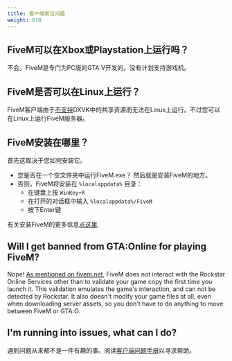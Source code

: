 ```yaml
---
title: 客户端常见问题
weight: 810
---
```


FiveM可以在Xbox或Playstation上运行吗？
-------------------------------------

不会。FiveM是专门为PC版的GTA V开发的。没有计划支持游戏机。

FiveM是否可以在Linux上运行？
------------------------

FiveM客户端由于[不支持](https://github.com/doitsujin/dxvk/issues/899)DXVK中的共享资源而无法在Linux上运行。不过您可以在Linux上运行FiveM服务器。

FiveM安装在哪里？
-------------------------

首先这取决于您如何安装它。

- 您是否在一个空文件夹中运行FiveM.exe？ 然后就是安装FiveM的地方。
- 否则，FiveM将安装在 `%localappdata%` 目录：
    - 在键盘上按 `WinKey+R` 
    - 在打开的对话框中输入 `%localappdata%/FiveM` 
    - 按下Enter键

有关安装FiveM的更多信息[点这里][installing-fivem].

Will I get banned from GTA:Online for playing FiveM?
---------------------------------------

Nope! [As mentioned on fivem.net](https://fivem.net/#no-bans), FiveM does not interact with the Rockstar Online Services other than to validate your game copy the first time you launch it. This validation emulates the game's interaction, and can not be detected by Rockstar. It also doesn't modify your game files at all, even when downloading server assets, so you don't have to do anything to move between FiveM or GTA:O.

I'm running into issues, what can I do?
---------------------------------------

遇到问题从来都不是一件有趣的事。阅读[客户端问题手册][client-issues]以寻求帮助。

[installing-fivem]: /docs/client-manual/installing-fivem
[client-issues]: /docs/support/client-issues
